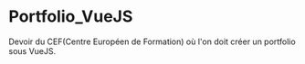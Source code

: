# Portfolio_VueJS
Devoir du CEF(Centre Européen de Formation) où l'on doit créer un portfolio sous VueJS.
